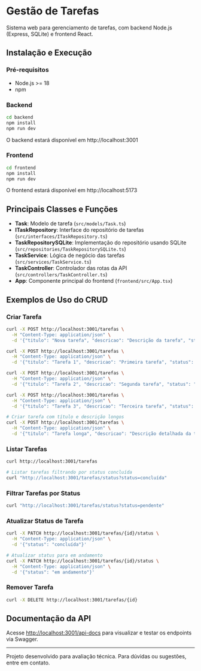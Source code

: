 # Gestão de Tarefas

Sistema web para gerenciamento de tarefas, com backend Node.js (Express, SQLite) e frontend React.

## Instalação e Execução

### Pré-requisitos
- Node.js >= 18
- npm

### Backend
```bash
cd backend
npm install
npm run dev
```
O backend estará disponível em http://localhost:3001

### Frontend
```bash
cd frontend
npm install
npm run dev
```
O frontend estará disponível em http://localhost:5173

## Principais Classes e Funções

- **Task**: Modelo de tarefa (`src/models/Task.ts`)
- **ITaskRepository**: Interface do repositório de tarefas (`src/interfaces/ITaskRepository.ts`)
- **TaskRepositorySQLite**: Implementação do repositório usando SQLite (`src/repositories/TaskRepositorySQLite.ts`)
- **TaskService**: Lógica de negócio das tarefas (`src/services/TaskService.ts`)
- **TaskController**: Controlador das rotas da API (`src/controllers/TaskController.ts`)
- **App**: Componente principal do frontend (`frontend/src/App.tsx`)

## Exemplos de Uso do CRUD

### Criar Tarefa
```bash
curl -X POST http://localhost:3001/tarefas \
  -H "Content-Type: application/json" \
  -d '{"titulo": "Nova tarefa", "descricao": "Descrição da tarefa", "status": "pendente"}'

curl -X POST http://localhost:3001/tarefas \
  -H "Content-Type: application/json" \
  -d '{"titulo": "Tarefa 1", "descricao": "Primeira tarefa", "status": "pendente"}'

curl -X POST http://localhost:3001/tarefas \
  -H "Content-Type: application/json" \
  -d '{"titulo": "Tarefa 2", "descricao": "Segunda tarefa", "status": "em andamento"}'

curl -X POST http://localhost:3001/tarefas \
  -H "Content-Type: application/json" \
  -d '{"titulo": "Tarefa 3", "descricao": "Terceira tarefa", "status": "concluída"}'

# Criar tarefa com título e descrição longos
curl -X POST http://localhost:3001/tarefas \
  -H "Content-Type: application/json" \
  -d '{"titulo": "Tarefa longa", "descricao": "Descrição detalhada da tarefa com muitos caracteres para testar a responsividade da tabela.", "status": "pendente"}'
```

### Listar Tarefas
```bash
curl http://localhost:3001/tarefas

# Listar tarefas filtrando por status concluída
curl "http://localhost:3001/tarefas/status?status=concluída"
```

### Filtrar Tarefas por Status
```bash
curl "http://localhost:3001/tarefas/status?status=pendente"
```

### Atualizar Status de Tarefa
```bash
curl -X PATCH http://localhost:3001/tarefas/{id}/status \
  -H "Content-Type: application/json" \
  -d '{"status": "concluída"}'

# Atualizar status para em andamento
curl -X PATCH http://localhost:3001/tarefas/{id}/status \
  -H "Content-Type: application/json" \
  -d '{"status": "em andamento"}'
```

### Remover Tarefa
```bash
curl -X DELETE http://localhost:3001/tarefas/{id}
```

## Documentação da API
Acesse [http://localhost:3001/api-docs](http://localhost:3001/api-docs) para visualizar e testar os endpoints via Swagger.

---

Projeto desenvolvido para avaliação técnica. Para dúvidas ou sugestões, entre em contato.
